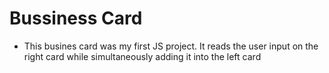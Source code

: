# Bussiness Card

- This busines card was my first JS project. It reads the user input on the right card while simultaneously adding it into the left card
